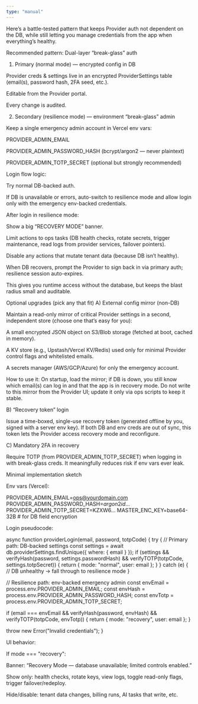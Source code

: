 ```yaml
---
type: "manual"
---
```


Here’s a battle-tested pattern that keeps Provider auth not dependent on the DB, while still letting you manage credentials from the app when everything’s healthy.

Recommended pattern: Dual-layer “break-glass” auth
1) Primary (normal mode) — encrypted config in DB

Provider creds & settings live in an encrypted ProviderSettings table (email(s), password hash, 2FA seed, etc.).

Editable from the Provider portal.

Every change is audited.

2) Secondary (resilience mode) — environment “break-glass” admin

Keep a single emergency admin account in Vercel env vars:

PROVIDER_ADMIN_EMAIL

PROVIDER_ADMIN_PASSWORD_HASH (bcrypt/argon2 — never plaintext)

PROVIDER_ADMIN_TOTP_SECRET (optional but strongly recommended)

Login flow logic:

Try normal DB-backed auth.

If DB is unavailable or errors, auto-switch to resilience mode and allow login only with the emergency env-backed credentials.

After login in resilience mode:

Show a big “RECOVERY MODE” banner.

Limit actions to ops tasks (DB health checks, rotate secrets, trigger maintenance, read logs from provider services, failover pointers).

Disable any actions that mutate tenant data (because DB isn’t healthy).

When DB recovers, prompt the Provider to sign back in via primary auth; resilience session auto-expires.

This gives you runtime access without the database, but keeps the blast radius small and auditable.

Optional upgrades (pick any that fit)
A) External config mirror (non-DB)

Maintain a read-only mirror of critical Provider settings in a second, independent store (choose one that’s easy for you):

A small encrypted JSON object on S3/Blob storage (fetched at boot, cached in memory).

A KV store (e.g., Upstash/Vercel KV/Redis) used only for minimal Provider control flags and whitelisted emails.

A secrets manager (AWS/GCP/Azure) for only the emergency account.

How to use it:
On startup, load the mirror; if DB is down, you still know which email(s) can log in and that the app is in recovery mode. Do not write to this mirror from the Provider UI; update it only via ops scripts to keep it stable.

B) “Recovery token” login

Issue a time-boxed, single-use recovery token (generated offline by you, signed with a server env key). If both DB and env creds are out of sync, this token lets the Provider access recovery mode and reconfigure.

C) Mandatory 2FA in recovery

Require TOTP (from PROVIDER_ADMIN_TOTP_SECRET) when logging in with break-glass creds. It meaningfully reduces risk if env vars ever leak.

Minimal implementation sketch

Env vars (Vercel):

PROVIDER_ADMIN_EMAIL=ops@yourdomain.com
PROVIDER_ADMIN_PASSWORD_HASH=$argon2id$...
PROVIDER_ADMIN_TOTP_SECRET=KZXW6...
MASTER_ENC_KEY=base64-32B   # for DB field encryption


Login pseudocode:

async function providerLogin(email, password, totpCode) {
  try {
    // Primary path: DB-backed settings
    const settings = await db.providerSettings.findUnique({ where: { email } });
    if (settings && verifyHash(password, settings.passwordHash) && verifyTOTP(totpCode, settings.totpSecret)) {
      return { mode: "normal", user: email };
    }
  } catch (e) {
    // DB unhealthy → fall through to resilience mode
  }

  // Resilience path: env-backed emergency admin
  const envEmail = process.env.PROVIDER_ADMIN_EMAIL;
  const envHash  = process.env.PROVIDER_ADMIN_PASSWORD_HASH;
  const envTotp  = process.env.PROVIDER_ADMIN_TOTP_SECRET;

  if (email === envEmail && verifyHash(password, envHash) && verifyTOTP(totpCode, envTotp)) {
    return { mode: "recovery", user: email };
  }

  throw new Error("Invalid credentials");
}


UI behavior:

If mode === "recovery":

Banner: “Recovery Mode — database unavailable; limited controls enabled.”

Show only: health checks, rotate keys, view logs, toggle read-only flags, trigger failover/redeploy.

Hide/disable: tenant data changes, billing runs, AI tasks that write, etc.